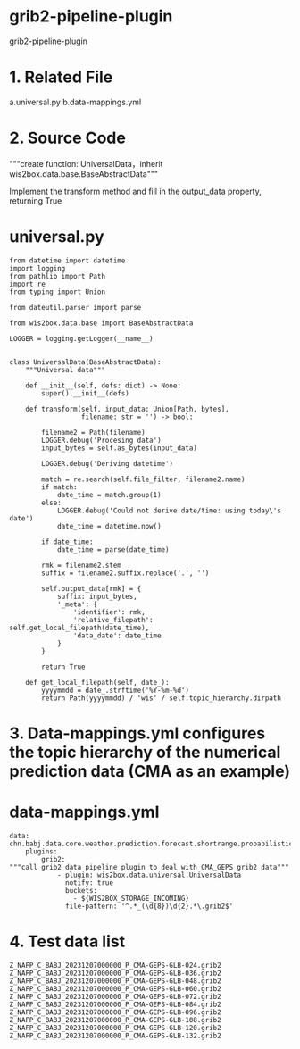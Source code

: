# grib2-pipeline-plugin
grib2-pipeline-plugin

# 1.	Related File
a.universal.py
b.data-mappings.yml

# 2.	Source Code
"""create function: UniversalData，inherit wis2box.data.base.BaseAbstractData"""

Implement the transform method and fill in the output_data property, returning True
# universal.py
 	from datetime import datetime
 	import logging
 	from pathlib import Path
 	import re
 	from typing import Union
 	
 	from dateutil.parser import parse
 	
 	from wis2box.data.base import BaseAbstractData
 	
 	LOGGER = logging.getLogger(__name__)
 	
 	
 	class UniversalData(BaseAbstractData):
 	    """Universal data"""
 	
 	    def __init__(self, defs: dict) -> None:
 	        super().__init__(defs)
 	
 	    def transform(self, input_data: Union[Path, bytes],
 	                  filename: str = '') -> bool:
 	
 	        filename2 = Path(filename)
 	        LOGGER.debug('Procesing data')
 	        input_bytes = self.as_bytes(input_data)
 	
 	        LOGGER.debug('Deriving datetime')
 	
 	        match = re.search(self.file_filter, filename2.name)
 	        if match:
 	            date_time = match.group(1)
 	        else:
 	            LOGGER.debug('Could not derive date/time: using today\'s date')
 	            date_time = datetime.now()
 	
 	        if date_time:
 	            date_time = parse(date_time)
 	
 	        rmk = filename2.stem
 	        suffix = filename2.suffix.replace('.', '')
 	
 	        self.output_data[rmk] = {
 	            suffix: input_bytes,
 	            '_meta': {
 	                'identifier': rmk,
 	                'relative_filepath': self.get_local_filepath(date_time),
 	                'data_date': date_time
 	            }
 	        }
 	
 	        return True
 	
 	    def get_local_filepath(self, date_):
 	        yyyymmdd = date_.strftime('%Y-%m-%d')
 	        return Path(yyyymmdd) / 'wis' / self.topic_hierarchy.dirpath
# 3.	Data-mappings.yml configures the topic hierarchy of the numerical prediction data (CMA as an example)
# data-mappings.yml
 	data: 		
    chn.babj.data.core.weather.prediction.forecast.shortrange.probabilistic.global.CMA_GEPS::
        plugins:
            grib2:
 	"""call grib2 data pipeline plugin to deal with CMA_GEPS grib2 data"""
                - plugin: wis2box.data.universal.UniversalData
                  notify: true
                  buckets:
                    - ${WIS2BOX_STORAGE_INCOMING}
                  file-pattern: '^.*_(\d{8})\d{2}.*\.grib2$'
# 4.	Test data list
 	Z_NAFP_C_BABJ_20231207000000_P_CMA-GEPS-GLB-024.grib2
 	Z_NAFP_C_BABJ_20231207000000_P_CMA-GEPS-GLB-036.grib2
 	Z_NAFP_C_BABJ_20231207000000_P_CMA-GEPS-GLB-048.grib2
 	Z_NAFP_C_BABJ_20231207000000_P_CMA-GEPS-GLB-060.grib2
 	Z_NAFP_C_BABJ_20231207000000_P_CMA-GEPS-GLB-072.grib2
 	Z_NAFP_C_BABJ_20231207000000_P_CMA-GEPS-GLB-084.grib2
 	Z_NAFP_C_BABJ_20231207000000_P_CMA-GEPS-GLB-096.grib2
 	Z_NAFP_C_BABJ_20231207000000_P_CMA-GEPS-GLB-108.grib2
 	Z_NAFP_C_BABJ_20231207000000_P_CMA-GEPS-GLB-120.grib2
 	Z_NAFP_C_BABJ_20231207000000_P_CMA-GEPS-GLB-132.grib2
